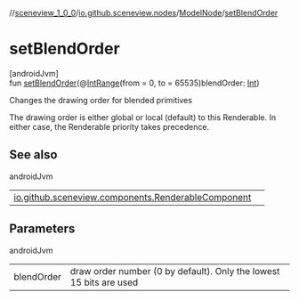 //[sceneview_1_0_0](../../../index.md)/[io.github.sceneview.nodes](../index.md)/[ModelNode](index.md)/[setBlendOrder](set-blend-order.md)

# setBlendOrder

[androidJvm]\
fun [setBlendOrder](set-blend-order.md)(@[IntRange](https://developer.android.com/reference/kotlin/androidx/annotation/IntRange.html)(from = 0, to = 65535)blendOrder: [Int](https://kotlinlang.org/api/latest/jvm/stdlib/kotlin/-int/index.html))

Changes the drawing order for blended primitives

The drawing order is either global or local (default) to this Renderable. In either case, the Renderable priority takes precedence.

## See also

androidJvm

| | |
|---|---|
| [io.github.sceneview.components.RenderableComponent](../../io.github.sceneview.components/-renderable-component/set-blend-order.md) |  |

## Parameters

androidJvm

| | |
|---|---|
| blendOrder | draw order number (0 by default). Only the lowest 15 bits are used |
